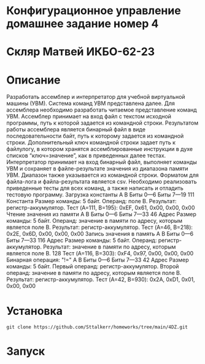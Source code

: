 # Конфигурационное управление домашнее задание номер 4
# Скляр Матвей ИКБО-62-23

# Описание

Разработать ассемблер и интерпретатор для учебной виртуальной машины
(УВМ). Система команд УВМ представлена далее.
Для ассемблера необходимо разработать читаемое представление команд
УВМ. Ассемблер принимает на вход файл с текстом исходной программы, путь к
которой задается из командной строки. Результатом работы ассемблера является
бинарный файл в виде последовательности байт, путь к которому задается из
командной строки. Дополнительный ключ командной строки задает путь к файлулогу, в котором хранятся ассемблированные инструкции в духе списков
“ключ=значение”, как в приведенных далее тестах.
Интерпретатор принимает на вход бинарный файл, выполняет команды УВМ
и сохраняет в файле-результате значения из диапазона памяти УВМ. Диапазон
также указывается из командной строки.
Форматом для файла-лога и файла-результата является csv.
Необходимо реализовать приведенные тесты для всех команд, а также
написать и отладить тестовую программу.
Загрузка константы
A B
Биты 0—6 Биты 7—19
111 Константа
Размер команды: 5 байт. Операнд: поле B. Результат: регистр-аккумулятор.
Тест (A=111, B=195):
0xEF, 0x61, 0x00, 0x00, 0x00
Чтение значения из памяти
A B
Биты 0—6 Биты 7—33
46 Адрес
Размер команды: 5 байт. Операнд: значение в памяти по адресу, которым
является поле B. Результат: регистр-аккумулятор.
Тест (A=46, B=218):
0x2E, 0x6D, 0x00, 0x00, 0x00
Запись значения в память
A B
Биты 0—6 Биты 7—33
116 Адрес
Размер команды: 5 байт. Операнд: регистр-аккумулятор. Результат: значение
в памяти по адресу, которым является поле B.
128
Тест (A=116, B=303):
0xF4, 0x97, 0x00, 0x00, 0x00
Бинарная операция: "!="
A B
Биты 0—6 Биты 7—33
42 Адрес
Размер команды: 5 байт. Первый операнд: регистр-аккумулятор. Второй
операнд: значение в памяти по адресу, которым является поле B. Результат:
регистр-аккумулятор.
Тест (A=42, B=930):
0x2A, 0xD1, 0x01, 0x00, 0x00

# Установка
```
git clone https://github.com/Sttalkerr/homeworks/tree/main/4DZ.git
```
# Запуск
```

```
